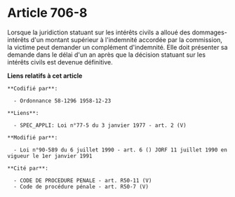 # Article 706-8

Lorsque la juridiction statuant sur les intérêts civils a alloué des dommages-intérêts d'un montant supérieur à l'indemnité
accordée par la commission, la victime peut demander un complément d'indemnité. Elle doit présenter sa demande dans le délai
d'un an après que la décision statuant sur les intérêts civils est devenue définitive.

**Liens relatifs à cet article**

	**Codifié par**:

	  - Ordonnance 58-1296 1958-12-23

	**Liens**:

	  - SPEC_APPLI: Loi n°77-5 du 3 janvier 1977 - art. 2 (V)

	**Modifié par**:

	  - Loi n°90-589 du 6 juillet 1990 - art. 6 () JORF 11 juillet 1990 en vigueur le 1er janvier 1991

	**Cité par**:

	  - CODE DE PROCEDURE PENALE - art. R50-11 (V)
	  - Code de procédure pénale - art. R50-7 (V)
